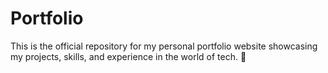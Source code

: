 # Portfolio
This is the official repository for my personal portfolio website showcasing my projects, skills, and experience in the world of tech. 🚀
